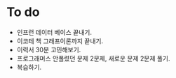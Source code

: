 # To do

- 인프런 데이터 베이스 끝내기.
- 이코테 책 그래프이론까지 끝내기.
- 이력서 30분 고민해보기.
- 프로그래머스 안풀렸던 문제 2문제, 새로운 문제 2문제 풀기.
- 복습하기.
